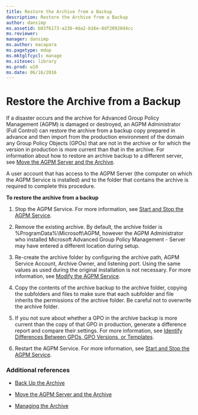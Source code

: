 ```yaml
---
title: Restore the Archive from a Backup
description: Restore the Archive from a Backup
author: dansimp
ms.assetid: b83f6173-a236-4da2-b16e-8df20920d4cc
ms.reviewer: 
manager: dansimp
ms.author: macapara
ms.pagetype: mdop
ms.mktglfcycl: manage
ms.sitesec: library
ms.prod: w10
ms.date: 06/16/2016
---
```



# Restore the Archive from a Backup


If a disaster occurs and the archive for Advanced Group Policy Management (AGPM) is damaged or destroyed, an AGPM Administrator (Full Control) can restore the archive from a backup copy prepared in advance and then import from the production environment of the domain any Group Policy Objects (GPOs) that are not in the archive or for which the version in production is more current than that in the archive. For information about how to restore an archive backup to a different server, see [Move the AGPM Server and the Archive](move-the-agpm-server-and-the-archive-agpm40.md).

A user account that has access to the AGPM Server (the computer on which the AGPM Service is installed) and to the folder that contains the archive is required to complete this procedure.

**To restore the archive from a backup**

1.  Stop the AGPM Service. For more information, see [Start and Stop the AGPM Service](start-and-stop-the-agpm-service-agpm40.md).

2.  Remove the existing archive. By default, the archive folder is %ProgramData%\\Microsoft\\AGPM, however the AGPM Administrator who installed Microsoft Advanced Group Policy Management - Server may have entered a different location during setup.

3.  Re-create the archive folder by configuring the archive path, AGPM Service Account, Archive Owner, and listening port. Using the same values as used during the original installation is not necessary. For more information, see [Modify the AGPM Service](modify-the-agpm-service-agpm40.md).

4.  Copy the contents of the archive backup to the archive folder, copying the subfolders and files to make sure that each subfolder and file inherits the permissions of the archive folder. Be careful not to overwrite the archive folder.

5.  If you not sure about whether a GPO in the archive backup is more current than the copy of that GPO in production, generate a difference report and compare their settings. For more information, see [Identify Differences Between GPOs, GPO Versions, or Templates](identify-differences-between-gpos-gpo-versions-or-templates-agpm40.md).

6.  Restart the AGPM Service. For more information, see [Start and Stop the AGPM Service](start-and-stop-the-agpm-service-agpm40.md).

### Additional references

-   [Back Up the Archive](back-up-the-archive-agpm40.md)

-   [Move the AGPM Server and the Archive](move-the-agpm-server-and-the-archive-agpm40.md)

-   [Managing the Archive](managing-the-archive-agpm40.md)

 

 





